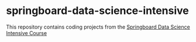 # springboard-data-science-intensive
This repository contains coding projects from the [Springboard Data Science Intensive Course](https://www.springboard.com/workshops/data-science-intensive/)
